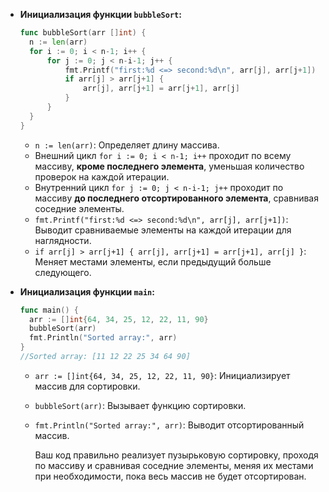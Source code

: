 - **Инициализация функции `bubbleSort`:**
  
  ```go
  func bubbleSort(arr []int) {
    n := len(arr)
    for i := 0; i < n-1; i++ {
        for j := 0; j < n-i-1; j++ {
            fmt.Printf("first:%d <=> second:%d\n", arr[j], arr[j+1])
            if arr[j] > arr[j+1] {
                arr[j], arr[j+1] = arr[j+1], arr[j]
            }
        }
    }
  }
  ```
	- `n := len(arr)`: Определяет длину массива.
	- Внешний цикл `for i := 0; i < n-1; i++` проходит по всему массиву, **кроме последнего элемента**, уменьшая количество проверок на каждой итерации.
	- Внутренний цикл `for j := 0; j < n-i-1; j++` проходит по массиву **до последнего отсортированного элемента**, сравнивая соседние элементы.
	- `fmt.Printf("first:%d <=> second:%d\n", arr[j], arr[j+1])`: Выводит сравниваемые элементы на каждой итерации для наглядности.
	- `if arr[j] > arr[j+1] { arr[j], arr[j+1] = arr[j+1], arr[j] }`: Меняет местами элементы, если предыдущий больше следующего.
- **Инициализация функции `main`:**
  
  ```go
  func main() {
    arr := []int{64, 34, 25, 12, 22, 11, 90}
    bubbleSort(arr)
    fmt.Println("Sorted array:", arr)
  }
  //Sorted array: [11 12 22 25 34 64 90]
  ```
	- `arr := []int{64, 34, 25, 12, 22, 11, 90}`: Инициализирует массив для сортировки.
	- `bubbleSort(arr)`: Вызывает функцию сортировки.
	- `fmt.Println("Sorted array:", arr)`: Выводит отсортированный массив.
	  
	  Ваш код правильно реализует пузырьковую сортировку, проходя по массиву и сравнивая соседние элементы, меняя их местами при необходимости, пока весь массив не будет отсортирован.